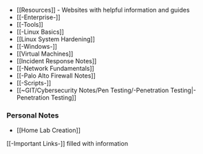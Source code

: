 - [[Resources]] - Websites with helpful information and guides
- [[-Enterprise-]]
- [[-Tools]]
- [[-Linux Basics]]
- [[Linux System Hardening]]
- [[-Windows-]]
- [[Virtual Machines]]
- [[Incident Response Notes]]
- [[-Network Fundamentals]]
- [[-Palo Alto Firewall Notes]]
- [[-Scripts-]]
- [[~GIT/Cybersecurity Notes/Pen Testing/-Penetration Testing|-Penetration Testing]]
### Personal Notes
- [[Home Lab Creation]]



[[-Important Links-]] filled with information